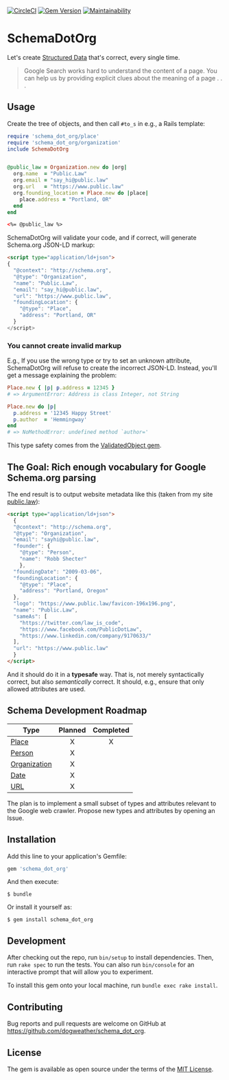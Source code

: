 [![CircleCI](https://circleci.com/gh/dogweather/schema-dot-org.svg?style=svg)](https://circleci.com/gh/dogweather/schema-dot-org) [![Gem Version](https://badge.fury.io/rb/schema_dot_org.svg)](https://badge.fury.io/rb/schema_dot_org) [![Maintainability](https://api.codeclimate.com/v1/badges/e0c60b4cbc998563a484/maintainability)](https://codeclimate.com/github/dogweather/schema-dot-org/maintainability)

# SchemaDotOrg

Let's create [Structured Data](https://developers.google.com/search/docs/guides/intro-structured-data) that's correct,
every single time.

> Google Search works hard to understand the content of a page. You can help us by providing explicit clues about the meaning of a page . . .

## Usage

Create the tree of objects, and then call `#to_s` in e.g., a Rails template:

```ruby
require 'schema_dot_org/place'
require 'schema_dot_org/organization'
include SchemaDotOrg


@public_law = Organization.new do |org|
  org.name  = "Public.Law"
  org.email = "say_hi@public.law"
  org.url   = "https://www.public.law"
  org.founding_location = Place.new do |place|
    place.address = "Portland, OR"
  end
end
```

```html
<%= @public_law %>
```

SchemaDotOrg will validate your code, and if correct, will generate Schema.org JSON-LD markup:

```html
<script type="application/ld+json">
{
  "@context": "http://schema.org",
  "@type": "Organization",
  "name": "Public.Law",
  "email": "say_hi@public.law",
  "url": "https://www.public.law",
  "foundingLocation": {
    "@type": "Place",
    "address": "Portland, OR"
  }
</script>
```

### You cannot create invalid markup 

E.g., If you use the wrong type or try to set an unknown attribute, SchemaDotOrg will
refuse to create the incorrect JSON-LD. Instead, you'll get a message explaining
the problem:

```ruby
Place.new { |p| p.address = 12345 }
# => ArgumentError: Address is class Integer, not String

Place.new do |p|
  p.address = '12345 Happy Street'
  p.author  = 'Hemmingway'
end
# => NoMethodError: undefined method `author='
```

This type safety comes from the [ValidatedObject gem](https://github.com/dogweather/validated_object).

## The Goal: Rich enough vocabulary for Google Schema.org parsing

The end result is to output website metadata like this (taken from my site [public.law](https://www.public.law)):

```html
<script type="application/ld+json">
  {
  "@context": "http://schema.org",
  "@type": "Organization",
  "email": "sayhi@public.law",
  "founder": {
    "@type": "Person",
    "name": "Robb Shecter"
    },
  "foundingDate": "2009-03-06",
  "foundingLocation": {
    "@type": "Place",
    "address": "Portland, Oregon"
  },
  "logo": "https://www.public.law/favicon-196x196.png",
  "name": "Public.Law",
  "sameAs": [
    "https://twitter.com/law_is_code",
    "https://www.facebook.com/PublicDotLaw",
    "https://www.linkedin.com/company/9170633/"
  ],
  "url": "https://www.public.law"
  }
</script>
```

And it should do it in a **typesafe** way. That is, not merely syntactically correct,
but also _semantically_ correct. It should, e.g.,  ensure that only allowed
attributes are used.

## Schema Development Roadmap

| Type | Planned | Completed |
| ---- |:-------:|:---------:|
| [Place](http://schema.org/Place) | X | X |
| [Person](http://schema.org/Person) | X |
| [Organization](http://schema.org/Organization) | X |
| [Date](http://schema.org/Date) | X |
| [URL](http://schema.org/URL) | X |

The plan is to implement a small subset of types and attributes relevant to the Google web crawler.
Propose new types and attributes by opening an Issue.

## Installation

Add this line to your application's Gemfile:

```ruby
gem 'schema_dot_org'
```

And then execute:

    $ bundle

Or install it yourself as:

    $ gem install schema_dot_org

## Development

After checking out the repo, run `bin/setup` to install dependencies. Then, run `rake spec` to run the tests. You can also run `bin/console` for an interactive prompt that will allow you to experiment.

To install this gem onto your local machine, run `bundle exec rake install`.

## Contributing

Bug reports and pull requests are welcome on GitHub at https://github.com/dogweather/schema_dot_org.

## License

The gem is available as open source under the terms of the [MIT License](https://opensource.org/licenses/MIT).
